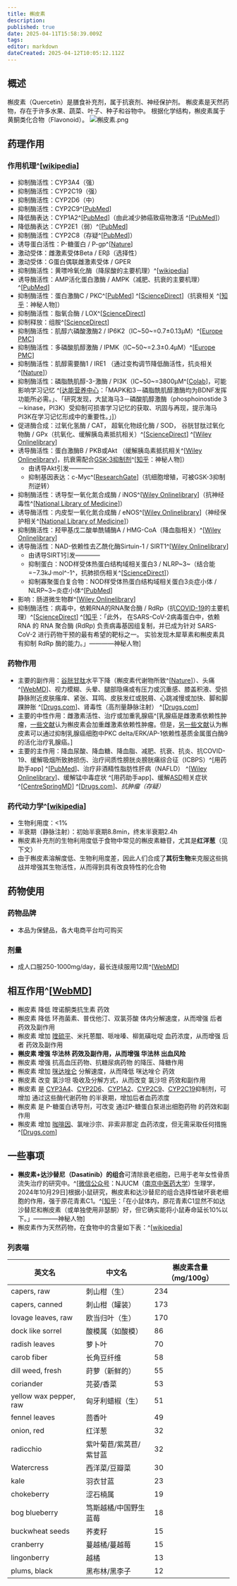 ```yaml
---
title: 槲皮素
description: 
published: true
date: 2025-04-11T15:58:39.009Z
tags: 
editor: markdown
dateCreated: 2025-04-12T10:05:12.112Z
---
```


## 概述
槲皮素（Quercetin）是膳食补充剂，属于抗衰剂、神经保护剂。
槲皮素是天然药物，存在于许多水果、蔬菜、叶子、种子和谷物中。
根据化学结构，槲皮素属于黄酮类化合物（Flavonoid）。
![槲皮素.png](/imgs/槲皮素.png)
## 药理作用
### 作用机理^[[wikipedia](https://en.wikipedia.org/wiki/Quercetin#Pharmacology)]
- 抑制酶活性：CYP3A4（强）
- 抑制酶活性：CYP2C19（强）
- 抑制酶活性：CYP2D6（中）
- 抑制酶活性：CYP2C9^[[PubMed](https://pubmed.ncbi.nlm.nih.gov/29168292/)]
- 降低酶表达：CYP1A2^[[PubMed](https://pubmed.ncbi.nlm.nih.gov/16970932/)]（由此减少肺癌致癌物激活 ^[[PubMed](https://pmc.ncbi.nlm.nih.gov/articles/PMC4082882/)]）
- 降低酶表达：CYP2E1（弱）^[[PubMed](https://pubmed.ncbi.nlm.nih.gov/36729410/)]
- 抑制酶活性：CYP2C8（存疑^[[PubMed](https://pubmed.ncbi.nlm.nih.gov/16027405/)]）
- 诱导蛋白活性：P-糖蛋白 / P-gp^[[Nature](https://www.nature.com/articles/ejcn20135)]
- 激动受体：雌激素受体Beta / ERβ（选择性）
- 激动受体：G蛋白偶联雌激素受体 / GPER
- 抑制酶活性：黄嘌呤氧化酶（降尿酸的主要机理）^[[wikipedia](https://en.wikipedia.org/wiki/Xanthine_oxidase_inhibitor)]
- 诱导酶活性：AMP活化蛋白激酶 / AMPK（减肥、抗衰的主要机理）^[[PubMed](https://pubmed.ncbi.nlm.nih.gov/18586010/)]
- 抑制酶活性：蛋白激酶C / PKC^[[PubMed](https://pubmed.ncbi.nlm.nih.gov/2730676/)] ^[[ScienceDirect](https://www.sciencedirect.com/science/article/abs/pii/S0300483X09000754)]（抗衰相关 ^[[知乎](https://www.zhihu.com/question/554892737/answer/2735058033)：神秘人物]）
- 抑制酶活性：脂氧合酶 / LOX^[[ScienceDirect](https://www.sciencedirect.com/science/article/abs/pii/S0300483X09000754)]
- 抑制释放：组胺^[[ScienceDirect](https://www.sciencedirect.com/science/article/abs/pii/S0300483X09000754)]
- 抑制酶活性：肌醇六磷酸激酶2 / IP6K2（IC~50~=0.7±0.13μM）^[[Europe PMC](https://europepmc.org/article/MED/30624931)]
- 抑制酶活性：多磷酸肌醇激酶 / IPMK（IC~50~=2.3±0.4μM）^[[Europe PMC](https://europepmc.org/article/MED/30624931)]
- 抑制酶活性：肌醇需要酶1 / IRE1 （通过变构调节降低酶活性，抗炎相关^[[Nature](https://www.nature.com/articles/s42004-023-01092-0)]）
- 抑制酶活性：磷脂酰肌醇-3-激酶 / PI3K（IC~50~=3800μM^[[Colab](https://colab.ws/articles/10.1016%2F0006-291X%2892%2990792-J)]，可能影响学习记忆 ^[[达能营养中心](http://www.danone-institute.org.cn/index.php/News-detail-id-1122-pid-113.html)：「MAPK和3－磷脂酰肌醇激酶均为BDNF发挥功能所必需。」、「研究发现，大鼠海马3－磷酸肌醇激酶（phosphoinostide 3－kinase，PI3K）受抑制可损害学习记忆的获取、巩固与再现，提示海马PI3K在学习记忆形成中的重要性。」]）
- 促进酶合成：过氧化氢酶 / CAT， 超氧化物歧化酶 / SOD， 谷胱甘肽过氧化物酶 / GPx（抗氧化、缓解胰岛素抵抗相关）^[[ScienceDirect](https://www.sciencedirect.com/science/article/abs/pii/S2212429221003801)] ^[[Wiley Onlinelibrary](https://onlinelibrary.wiley.com/doi/10.1155/2021/6678662)]
- 诱导酶活性：蛋白激酶B / PKB或Akt （缓解胰岛素抵抗相关^[[Wiley Onlinelibrary](https://onlinelibrary.wiley.com/doi/10.1155/2021/6678662)]，抗衰需配合[GSK-3抑制剂](/t/gsk-3抑制剂)^[[知乎](https://www.zhihu.com/question/660618039/answer/3550338951)：神秘人物]）
  - 由诱导Akt引发————
  - 抑制基因表达：c-Myc^[[ResearchGate](https://www.researchgate.net/figure/c-Myc-expression-is-inhibited-by-luteolin-and-quercetin-through-Akt-mTOR-signalling-A_fig3_282527517)]（抗细胞增殖，可被GSK-3抑制剂逆转）
- 抑制酶活性：诱导型一氧化氮合成酶 / iNOS^[[Wiley Onlinelibrary](https://onlinelibrary.wiley.com/doi/10.1155/2021/6678662)]（抗神经毒性^[[National Library of Medicine](https://pmc.ncbi.nlm.nih.gov/articles/PMC8921264/#s2)]）
- 诱导酶活性：内皮型一氧化氮合成酶 / eNOS^[[Wiley Onlinelibrary](https://onlinelibrary.wiley.com/doi/10.1155/2021/6678662)]（神经保护相关^[[National Library of Medicine](https://pmc.ncbi.nlm.nih.gov/articles/PMC8921264/#s2)]）
- 抑制酶活性：羟甲基戊二酸单酰辅酶A / HMG-CoA（降血脂相关）^[[Wiley Onlinelibrary](https://onlinelibrary.wiley.com/doi/10.1155/2021/6678662)]
- 诱导酶活性：NAD-依赖性去乙酰化酶Sirtuin-1 / SIRT1^[[Wiley Onlinelibrary](https://onlinelibrary.wiley.com/doi/10.1155/2021/6678662)]
  - 由诱导SIRT1引发————
  - 抑制蛋白：NOD样受体热蛋白结构域相关蛋白3 / NLRP~3~（结合能=−7.3kJ·mol^-1^，抗肺损伤相关^[[ScienceDirect](https://www.sciencedirect.com/science/article/pii/S0378874124001302)]）
  - 抑制寡聚蛋白复合物：NOD样受体热蛋白结构域相关蛋白3炎症小体 / NLRP~3~炎症小体^[[PubMed](https://pubmed.ncbi.nlm.nih.gov/32492628/)]
- 影响：肠道微生物群^[[Wiley Onlinelibrary](https://onlinelibrary.wiley.com/doi/10.1155/2021/6678662)]
- 抑制酶活性：病毒中，依赖RNA的RNA聚合酶 / RdRp（抗[COVID-19](https://en.wikipedia.org/wiki/COVID-19)的主要机理）^[[ScienceDirect](https://www.sciencedirect.com/science/article/pii/S2772417423000250#sec5)] ^[[知乎](https://www.zhihu.com/question/574763002/answer/2816500750)：「此外， 在SARS-CoV-2病毒蛋白中，依赖 RNA 的 RNA 聚合酶 (RdRp) 负责病毒基因组复制，并已成为针对 SARS-CoV-2 进行药物干预的最有希望的靶标之一。 实验发现木犀草素和槲皮素具有抑制 RdRp 酶的能力。」————神秘人物]
### 药物作用
- 主要的副作用：[谷胱甘肽](/drug/GSH)水平下降（槲皮素代谢物所致^[[Nature](https://www.nature.com/articles/s42004-023-01092-0)]）、头痛 ^[[WebMD](https://www.webmd.com/vitamins-and-supplements/quercetin-uses-and-risks)]、视力模糊、头晕、腿部隐痛或有压力或沉重感、膝盖积液、受损静脉附近皮肤瘙痒、紧张、耳鸣、皮肤发红或脱屑、心跳减慢或加快、脚和脚踝肿胀 ^[[Drugs.com](https://www.drugs.com/sfx/quercetin-side-effects.html)]、肾毒性（高剂量静脉注射） ^[[Drugs.com](https://www.drugs.com/npp/quercetin.html)]
- 主要的中性作用：雌激素活性、治疗或加重乳腺癌^[乳腺癌是雌激素依赖性肿瘤，[一些文献](https://en.wikipedia.org/wiki/Quercetin#Safety)认为槲皮素会加重雌激素依赖性肿瘤。但是，[另一些文献](https://pubmed.ncbi.nlm.nih.gov/18628248/)认为槲皮素可以通过抑制乳腺癌细胞中PKC delta/ERK/AP-1依赖性基质金属蛋白酶9的活化治疗乳腺癌。]
- 主要的主作用：降血尿酸、降血糖、降血脂、减肥、抗衰、抗炎、抗COVID-19、缓解吸烟所致肺损伤、治疗间质性膀胱炎膀胱痛综合征（ICBPS）^[用药助手app] ^[[PubMed](https://pubmed.ncbi.nlm.nih.gov/11272677/)]、治疗非酒精性脂肪性肝病（NAFLD） ^[[Wiley Onlinelibrary](https://onlinelibrary.wiley.com/doi/10.1155/2021/6678662)]、缓解锰中毒症状 ^[用药助手app]、缓解[ASD](/psychiatry/ASD)相关症状 ^[[CentreSpringMD](https://centrespringmd.com/quercetin-benefits-for-autism-and-autism-spectrum-disorders/)] ^[[Drugs.com](https://www.drugs.com/npp/quercetin.html)]、*抗肿瘤（存疑）*
### 药代动力学^[[wikipedia](https://en.wikipedia.org/wiki/Quercetin#Pharmacokinetics)]
- 生物利用度：<1%
- 半衰期（静脉注射）：初始半衰期8.8min，终末半衰期2.4h
- 槲皮素补充剂的生物利用度低于食物中常见的槲皮素糖苷，尤其是**红洋葱**（见下文）
- 由于槲皮素溶解度低、生物利用度差，因此人们合成了**其衍生物**来克服这些挑战并增强其生物活性，从而得到具有改良特性的化合物
## 药物使用
### 药物品牌
- 本品为保健品，各大电商平台均可购买
### 剂量
- 成人口服250-1000mg/day，最长连续服用12周^[[WebMD](https://www.webmd.com/vitamins/ai/ingredientmono-294/quercetin)]
## 相互作用^[[WebMD](https://www.webmd.com/vitamins/ai/ingredientmono-294/quercetin)]
- 槲皮素 降低 喹诺酮类抗生素 药效
- 槲皮素 降低 环孢菌素、普伐他汀、双氯芬酸 体内分解速度，从而增强 后者 药效及副作用
- 槲皮素 增加 [喹硫平](/drug/QTP)、米托蒽醌、哌唑嗪、柳氮磺吡啶 血药浓度，从而增强 后者 药效及副作用
- **槲皮素 增强 华法林 药效及副作用，从而增强 华法林 出血风险**
- 槲皮素 增强 抗高血压药物、抗糖尿病药物 的降压、降糖作用
- 槲皮素 增加 [咪达唑仑](/drug/BZDs) 分解速度，从而降低 咪达唑仑 药效
- 槲皮素 改变 氯沙坦 吸收及分解方式，从而改变 氯沙坦 药效和副作用
- 槲皮素 是 [CYP3A4](/t/cyp3a4抑制剂)、[CYP2D6](/t/cyp2d6抑制剂)、[CYP1A2](/t/cy1a2抑制剂)、[CYP2C9](/t/cyp2c9抑制剂)、[CYP2C19](/t/cyp219抑制剂)抑制剂，可增加 通过这些酶代谢药物 的半衰期，增加后者血药浓度
- 槲皮素 是 P-糖蛋白诱导剂，可改变 通过P-糖蛋白泵进出细胞药物 的药效和副作用
- 槲皮素 增加 [咖啡因](/drug/白兔Bron)、氯唑沙宗、非索非那定 血药浓度，但无需采取任何措施^[[Drugs.com](https://www.drugs.com/npp/quercetin.html#interactions)]
## 一些事项
- **槲皮素+达沙替尼（Dasatinib）的组合**可清除衰老细胞，已用于老年女性骨质流失治疗的研究中。^[[微信公众号](https://mp.weixin.qq.com/s/cd9FgVe-UeRhVlVy40Mx0w)：NJUCM（[南京中医药大学](https://zh.wikipedia.org/wiki/%E5%8D%97%E4%BA%AC%E4%B8%AD%E5%8C%BB%E8%8D%AF%E5%A4%A7%E5%AD%A6)）生理学， 2024年10月29日]根据小鼠研究，槲皮素和达沙替尼的组合选择性破坏衰老细胞的作用，强于原花青素C1。^[[知乎](https://www.zhihu.com/question/504315964/answer/2376857676)：「在小鼠体内，原花青素C1显然不如达沙替尼和槲皮素（或单独使用非瑟酮）好，但它确实能将小鼠寿命延长10%以下。」————神秘人物]
- 槲皮素作为天然药物，在食物中的含量如下表：^[[wikipedia](https://en.wikipedia.org/wiki/Quercetin#Occurrence)]
### 列表喵
| 英文名 | 中文名 | 槲皮素含量（mg/100g）|
| ---- | ---- |---- |
| capers, raw | 刺山柑（生）| 234|
| capers, canned | 刺山柑（罐装）| 173 |
| lovage leaves, raw | 欧当归叶（生）| 170 |
| dock like sorrel | 酸模属（如酸模）| 86 |
| radish leaves | 萝卜叶 | 70 |
| carob fiber | 长角豆纤维 | 58 |
| dill weed, fresh | 莳萝（新鲜的）| 55 |
| coriander | 芫荽/香菜 | 53 |
| yellow wax pepper, raw | 匈牙利蜡椒（生）| 51 |
| fennel leaves | 茴香叶 | 49 |
| onion, red | 红洋葱 | 32 |
| radicchio | 紫叶菊苣/紫莴苣/紫甘蓝 | 32 |
| Watercress | 西洋菜/豆瓣菜 | 30 |
| kale | 羽衣甘蓝 | 23 |
| chokeberry | 涩石楠属 | 19 |
| bog blueberry | 笃斯越橘/中国野生蓝莓 | 18 |
| buckwheat seeds | 荞麦籽 | 15 |
| cranberry | 蔓越橘/蔓越莓 | 15 |
| lingonberry | 越橘 | 13 |
| plums, black | 黑布林/黑李子 | 12 |

